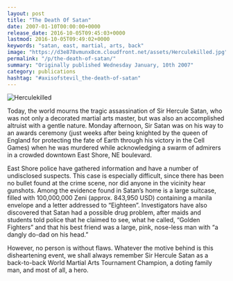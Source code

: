 ```yaml
---
layout: post
title: "The Death Of Satan"
date: 2007-01-10T00:00:00+0000
release_date: 2016-10-05T09:45:03+0000
lastmod: 2016-10-05T09:49:02+0000
keywords: "satan, east, martial, arts, back"
image: "https://d3e878vmunx8cm.cloudfront.net/assets/Herculekilled.jpg"
permalink: "/p/the-death-of-satan/"
summary: "Originally published Wednesday January, 10th 2007"
category: publications
hashtag: "#axisofstevil_the-death-of-satan"
---
```


[Id_1]: https://d3e878vmunx8cm.cloudfront.net/assets/Herculekilled.jpg "Herculekilled"
![Herculekilled][Id_1]

Today, the world mourns the tragic assassination of Sir Hercule Satan, who was not only a decorated martial arts master, but was also an accomplished altruist with a gentle nature. Monday afternoon, Sir Satan was on his way to an awards ceremony (just weeks after being knighted by the queen of England for protecting the fate of Earth through his victory in the Cell Games) when he was murdered while acknowledging a swarm of admirers in a crowded downtown East Shore, NE boulevard. 

East Shore police have gathered information and have a number of undisclosed suspects. This case is especially difficult, since there has been no bullet found at the crime scene, nor did anyone in the vicinity hear gunshots. Among the evidence found in Satan’s home is a large suitcase, filled with 100,000,000 Zeni (approx. 843,950 USD) containing a manila envelope and a letter addressed to “Eighteen”. Investigators have also discovered that Satan had a possible drug problem, after maids and students told police that he claimed to see, what he called, “Golden Fighters” and that his best friend was a large, pink, nose-less man with “a dangly do-dad on his head.”

However, no person is without flaws. Whatever the motive behind is this disheartening event, we shall always remember Sir Hercule Satan as a back-to-back World Martial Arts Tournament Champion, a doting family man, and most of all, a hero.
